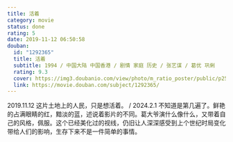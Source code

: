 ```yaml
---
title: 活着
category: movie
status: done
rating: 5
date: 2019-11-12 06:50:58
douban:
  id: "1292365"
  title: 活着
  subtitle: 1994 / 中国大陆 中国香港 / 剧情 家庭 历史 / 张艺谋 / 葛优 巩俐
  rating: 9.3
  cover: https://img3.doubanio.com/view/photo/m_ratio_poster/public/p2597919477.jpg
  link: https://movie.douban.com/subject/1292365/
---
```


2019.11.12 这片土地上的人民，只是想活着。 / 2024.2.1 不知道是第几遍了。鲜艳的占满眼睛的红，黯淡的蓝，述说着影片的不同。葛大爷演什么像什么，又带着自己的风格，佩服。这个已经美化过的视线，仍旧让人深深感受到上个世纪时局变化带给人们的影响，生存下来不是一件简单的事情。
